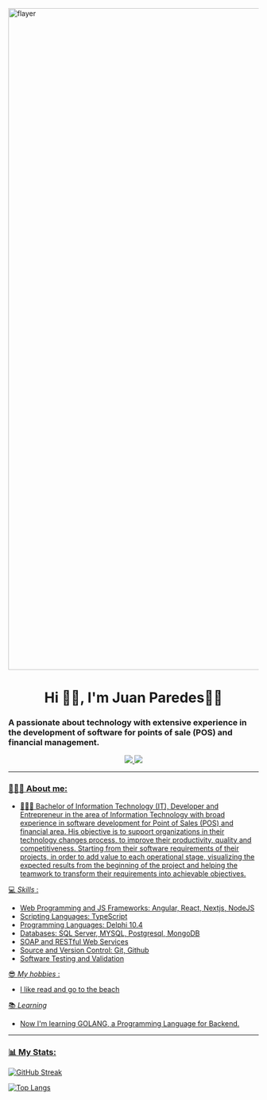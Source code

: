 <div id="header" align="center">
</div><img width="1333" alt="flayer" src="https://user-images.githubusercontent.com/31190497/205779007-cb45b215-76fa-4c04-a8e8-0c6f394ac968.png">
  <h1 align="center">Hi 👋🏻, I'm Juan Paredes👨‍💻</h1> 
<h3>A passionate about technology with extensive experience in the development of software for points of sale (POS) and financial management.</h3>

<div id="badges" align="center">
  <a href="https://twitter.com/juanjoseparedes">
    <img src="https://img.shields.io/twitter/follow/juanjoseparedes?color=gree&logo=twitter&style=for-the-badge" />
  
  <a href="https://www.linkedin.com/in/juan-jose-paredes-05a65521/">
    <img src="https://img.shields.io/badge/LinkedIn-Follow-blue?style=for-the-badge&logo=appveyor" />
</div>

--- 

### 👨🏻‍💼 About me:
    
- 👨🏻‍🎓 Bachelor of Information Technology (IT), Developer and
Entrepreneur in the area of Information Technology with broad
experience in software development for Point of Sales (POS)
and financial area. His objective is to support organizations in
their technology changes process, to improve their
productivity, quality and competitiveness. Starting from their
software requirements of their projects, in order to add value
to each operational stage, visualizing the expected results from
the beginning of the project and helping the teamwork to
transform their requirements into achievable objectives.
    
💻 *Skills* :
- Web Programming and JS Frameworks: Angular, React, Nextjs, NodeJS
- Scripting Languages: TypeScript
- Programming Languages: Delphi 10.4
- Databases: SQL Server, MYSQL, Postgresql, MongoDB
- SOAP and RESTful Web Services
- Source and Version Control: Git, Github
- Software Testing and Validation

😎 *My hobbies* : 
- I like read and go to the beach
 
📚 *Learning*
- Now I'm learning GOLANG, a Programming Language for Backend.

---
### 📊 My Stats:
[![GitHub Streak](http://github-readme-streak-stats.herokuapp.com?user=juanjoseparedes&theme=gruvbox)](https://git.io/streak-stats)
    
[![Top Langs](https://github-readme-stats.vercel.app/api/top-langs/?username=juanjoseparedes&layout=compact)](https://github.com/anuraghazra/github-readme-stats)
    
    
<!--
**juanjoseparedes/juanjoseparedes** is a ✨ _special_ ✨ repository because its `README.md` (this file) appears on your GitHub profile.

Here are some ideas to get you started:

- 🔭 I’m currently working on ...
- 🌱 I’m currently learning ...
- 👯 I’m looking to collaborate on ...
- 🤔 I’m looking for help with ...
- 💬 Ask me about ...
- 📫 How to reach me: ...
- 😄 Pronouns: ...
- ⚡ Fun fact: ...
-->
